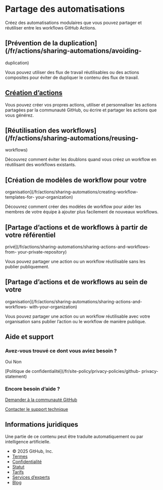 # Partage des automatisations

Créez des automatisations modulaires que vous pouvez partager et réutiliser
entre les workflows GitHub Actions.

## [Prévention de la duplication](/fr/actions/sharing-automations/avoiding-
duplication)

Vous pouvez utiliser des flux de travail réutilisables ou des actions
composites pour éviter de dupliquer le contenu des flux de travail.

## [Création d’actions](/fr/actions/sharing-automations/creating-actions)

Vous pouvez créer vos propres actions, utiliser et personnaliser les actions
partagées par la communauté GitHub, ou écrire et partager les actions que vous
générez.

## [Réutilisation des workflows](/fr/actions/sharing-automations/reusing-
workflows)

Découvrez comment éviter les doublons quand vous créez un workflow en
réutilisant des workflows existants.

## [Création de modèles de workflow pour votre
organisation](/fr/actions/sharing-automations/creating-workflow-templates-for-
your-organization)

Découvrez comment créer des modèles de workflow pour aider les membres de
votre équipe à ajouter plus facilement de nouveaux workflows.

## [Partage d’actions et de workflows à partir de votre référentiel
privé](/fr/actions/sharing-automations/sharing-actions-and-workflows-from-
your-private-repository)

Vous pouvez partager une action ou un workflow réutilisable sans les publier
publiquement.

## [Partage d’actions et de workflows au sein de votre
organisation](/fr/actions/sharing-automations/sharing-actions-and-workflows-
with-your-organization)

Vous pouvez partager une action ou un workflow réutilisable avec votre
organisation sans publier l’action ou le workflow de manière publique.

## Aide et support

### Avez-vous trouvé ce dont vous aviez besoin ?

Oui Non

[Politique de confidentialité](/fr/site-policy/privacy-policies/github-
privacy-statement)

### Encore besoin d’aide ?

[Demander à la communauté
GitHub](https://github.com/orgs/community/discussions)

[Contacter le support technique](https://support.github.com)

## Informations juridiques

Une partie de ce contenu peut être traduite automatiquement ou par
intelligence artificielle.

  * © 2025 GitHub, Inc.
  * [Termes](/fr/site-policy/github-terms/github-terms-of-service)
  * [Confidentialité](/fr/site-policy/privacy-policies/github-privacy-statement)
  * [Statut](https://www.githubstatus.com/)
  * [Tarifs](https://github.com/pricing)
  * [Services d’experts](https://services.github.com)
  * [Blog](https://github.blog)

